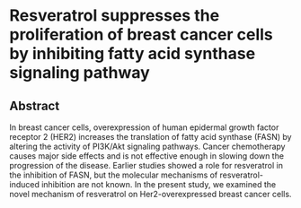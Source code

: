 # Resveratrol suppresses the proliferation of breast cancer cells by inhibiting fatty acid synthase signaling pathway

## Abstract

In breast cancer cells, overexpression of human epidermal growth factor receptor 2 (HER2) increases the translation of fatty acid synthase (FASN) by altering the activity of PI3K/Akt signaling pathways. Cancer chemotherapy causes major side effects and is not effective enough in slowing down the progression of the disease. Earlier studies showed a role for resveratrol in the inhibition of FASN, but the molecular mechanisms of resveratrol-induced inhibition are not known. In the present study, we examined the novel mechanism of resveratrol on Her2-overexpressed breast cancer cells.